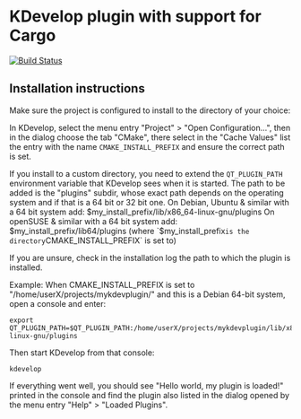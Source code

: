 # KDevelop plugin with support for Cargo

[![Build Status](https://travis-ci.org/Noughmad/kdevcargo.svg?branch=master)](https://travis-ci.org/Noughmad/kdevcargo)

## Installation instructions

Make sure the project is configured to install to the directory of your choice:

In KDevelop, select the menu entry "Project" > "Open Configuration...",
then in the dialog choose the tab "CMake",
there select in the "Cache Values" list the entry with the name `CMAKE_INSTALL_PREFIX`
and ensure the correct path is set.

If you install to a custom directory, you need to extend the `QT_PLUGIN_PATH`
environment variable that KDevelop sees when it is started. The path to be added
is the "plugins" subdir, whose exact path depends on the operating system and
if that is a 64 bit or 32 bit one.
On Debian, Ubuntu & similar with a 64 bit system add:
    $my_install_prefix/lib/x86_64-linux-gnu/plugins
On openSUSE & similar with a 64 bit system add:
    $my_install_prefix/lib64/plugins
(where `$my_install_prefix` is the directory `CMAKE_INSTALL_PREFIX` is set to)

If you are unsure, check in the installation log the path to which the plugin is installed.


Example:
When CMAKE_INSTALL_PREFIX is set to "/home/userX/projects/mykdevplugin/" and
this is a Debian 64-bit system, open a console and enter:

    export QT_PLUGIN_PATH=$QT_PLUGIN_PATH:/home/userX/projects/mykdevplugin/lib/x86_64-linux-gnu/plugins

Then start KDevelop from that console:

    kdevelop

If everything went well, you should see "Hello world, my plugin is loaded!" printed in the console and find the plugin also listed in the dialog opened by the menu entry "Help" > "Loaded Plugins".
